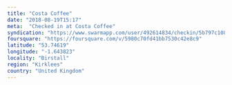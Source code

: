 ```yaml
---
title: "Costa Coffee"
date: "2018-08-19T15:17"
meta:  "Checked in at Costa Coffee"
syndication: "https://www.swarmapp.com/user/492614834/checkin/5b797c10835c9a002c7a665c"
foursquare: "https://foursquare.com/v/5980c70fd41bb7530c42e8c9"
latitude: "53.74619"
longitude: "-1.643823"
locality: "Birstall"
region: "Kirklees"
country: "United Kingdom"
---
```


